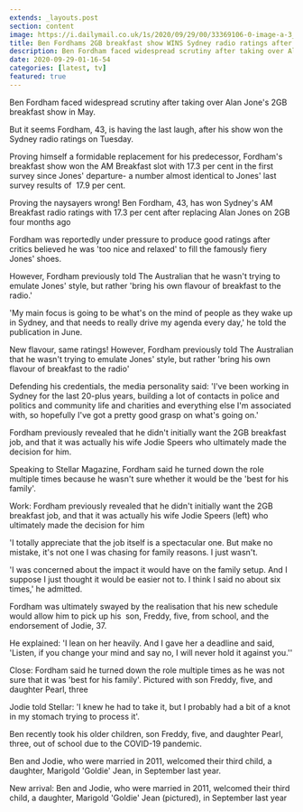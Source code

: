 ```yaml
---
extends: _layouts.post
section: content
image: https://i.dailymail.co.uk/1s/2020/09/29/00/33369106-0-image-a-3_1601336349151.jpg 
title: Ben Fordhams 2GB breakfast show WINS Sydney radio ratings after replacing Alan Jones 
description: Ben Fordham faced widespread scrutiny after taking over Alan Jones 2GB breakfast show in May.  
date: 2020-09-29-01-16-54 
categories: [latest, tv] 
featured: true 
--- 
```

Ben Fordham faced widespread scrutiny after taking over Alan Jone's 2GB breakfast show in May. 

But it seems Fordham, 43, is having the last laugh, after his show won the Sydney radio ratings on Tuesday. 

Proving himself a formidable replacement for his predecessor, Fordham's breakfast show won the AM Breakfast slot with 17.3 per cent in the first survey since Jones' departure- a number almost identical to Jones' last survey results of  17.9 per cent. 

Proving the naysayers wrong! Ben Fordham, 43, has won Sydney's AM Breakfast radio ratings with 17.3 per cent after replacing Alan Jones on 2GB four months ago

Fordham was reportedly under pressure to produce good ratings after critics believed he was 'too nice and relaxed' to fill the famously fiery Jones' shoes. 

However, Fordham previously told The Australian that he wasn't trying to emulate Jones' style, but rather 'bring his own flavour of breakfast to the radio.' 

'My main focus is going to be what's on the mind of people as they wake up in Sydney, and that needs to really drive my agenda every day,' he told the publication in June. 

New flavour, same ratings! However, Fordham previously told The Australian that he wasn't trying to emulate Jones' style, but rather 'bring his own flavour of breakfast to the radio' 

Defending his credentials, the media personality said: 'I've been working in Sydney for the last 20-plus years, building a lot of contacts in police and politics and community life and charities and everything else I'm associated with, so hopefully I've got a pretty good grasp on what's going on.'    

Fordham previously revealed that he didn't initially want the 2GB breakfast job, and that it was actually his wife Jodie Speers who ultimately made the decision for him. 

Speaking to Stellar Magazine, Fordham said he turned down the role multiple times because he wasn't sure whether it would be the 'best for his family'. 

Work: Fordham previously revealed that he didn't initially want the 2GB breakfast job, and that it was actually his wife Jodie Speers (left) who ultimately made the decision for him

'I totally appreciate that the job itself is a spectacular one. But make no mistake, it's not one I was chasing for family reasons. I just wasn't. 

'I was concerned about the impact it would have on the family setup. And I suppose I just thought it would be easier not to. I think I said no about six times,' he admitted. 

Fordham was ultimately swayed by the realisation that his new schedule would allow him to pick up his  son, Freddy, five, from school, and the endorsement of Jodie, 37.

He explained: 'I lean on her heavily. And I gave her a deadline and said, 'Listen, if you change your mind and say no, I will never hold it against you.''

Close: Fordham said he turned down the role multiple times as he was not sure that it was 'best for his family'. Pictured with son Freddy, five, and daughter Pearl, three

Jodie told Stellar: 'I knew he had to take it, but I probably had a bit of a knot in my stomach trying to process it'.  

Ben recently took his older children, son Freddy, five, and daughter Pearl, three, out of school due to the COVID-19 pandemic. 

Ben and Jodie, who were married in 2011, welcomed their third child, a daughter, Marigold 'Goldie' Jean, in September last year.  

New arrival: Ben and Jodie, who were married in 2011, welcomed their third child, a daughter, Marigold 'Goldie' Jean (pictured), in September last year

